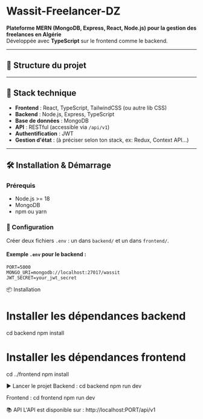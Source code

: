 # Wassit-Freelancer-DZ

**Plateforme MERN (MongoDB, Express, React, Node.js) pour la gestion des freelances en Algérie**  
Développée avec **TypeScript** sur le frontend comme le backend.

---

## 📁 Structure du projet


---

## 🚀 Stack technique

- **Frontend** : React, TypeScript, TailwindCSS (ou autre lib CSS)
- **Backend** : Node.js, Express, TypeScript
- **Base de données** : MongoDB
- **API** : RESTful (accessible via `/api/v1`)
- **Authentification** : JWT
- **Gestion d'état** : (à préciser selon ton stack, ex: Redux, Context API...)

---

## 🛠️ Installation & Démarrage

### Prérequis

- Node.js >= 18
- MongoDB
- npm ou yarn

### 🔧 Configuration

Créer deux fichiers `.env` : un dans `backend/` et un dans `frontend/`.

#### Exemple `.env` pour le backend :

```env
PORT=5000
MONGO_URI=mongodb://localhost:27017/wassit
JWT_SECRET=your_jwt_secret
````
📦 Installation
# Installer les dépendances backend
cd backend
npm install

# Installer les dépendances frontend
cd ../frontend
npm install

▶️ Lancer le projet
Backend : 
cd backend
npm run dev

Frontend : 
cd frontend
npm run dev

📚 API
L'API est disponible sur :
http://localhost:PORT/api/v1
